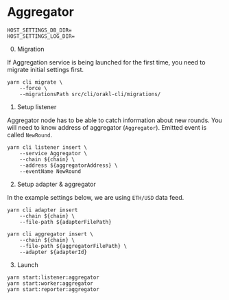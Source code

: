 # Aggregator

```shell
HOST_SETTINGS_DB_DIR=
HOST_SETTINGS_LOG_DIR=
```

0. Migration

If Aggregation service is being launched for the first time, you need to migrate initial settings first.

```shell
yarn cli migrate \
    --force \
    --migrationsPath src/cli/orakl-cli/migrations/
```

1. Setup listener

Aggregator node has to be able to catch information about new rounds.
You will need to know address of aggregator (`Aggregator`).
Emitted event is called `NewRound`.

```shell
yarn cli listener insert \
    --service Aggregator \
    --chain ${chain} \
    --address ${aggregatorAddress} \
    --eventName NewRound
```

2. Setup adapter & aggregator

In the example settings below, we are using `ETH/USD` data feed.

```shell
yarn cli adapter insert
    --chain ${chain} \
    --file-path ${adapterFilePath}

yarn cli aggregator insert \
    --chain ${chain} \
    --file-path ${aggregatorFilePath} \
    --adapter ${adapterId}
```

3. Launch

```shell
yarn start:listener:aggregator
yarn start:worker:aggregator
yarn start:reporter:aggregator
```
